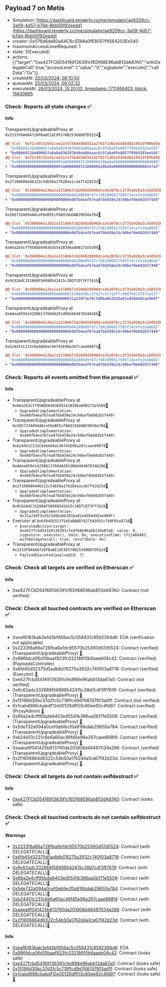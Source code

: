 ## Payload 7 on Metis

- Simulation: [https://dashboard.tenderly.co/me/simulator/ae9209cc-3a09-4d57-b7dd-8bb00f92eedd](https://dashboard.tenderly.co/me/simulator/ae9209cc-3a09-4d57-b7dd-8bb00f92eedd)
- creator: 0x076d6da60aAAC6c97A8a0fE8057f9564203Ee545
- maximumAccessLevelRequired: 1
- state: 3(Executed)
- actions: [{"target":"0xe427FCbD54169136391cfEDf68E96abB13dA87A0","withDelegateCall":true,"accessLevel":1,"value":"0","signature":"execute()","callData":"0x"}]
- createdAt: [20/03/2024, 08:10:50](https://explorer.metis.io/tx/0xca57a03af062b313eb66a2d333003ac8bccee2af89d59023c004963dfca7c843)
- queuedAt: [25/03/2024, 09:02:32](https://explorer.metis.io/tx/0xc282eb384d618620ed357b6d8f22d9771823a598c6b270322323a449aae6d7fc)
- executedAt: [26/03/2024, 15:20:03, timestamp: 1711466403, block: 15830695](https://explorer.metis.io/tx/0x29682a083b0dfe65cd075b31e6d62d9df6859f65206d917626697d36f71c98aa)

### Check: Reports all state changes :white_check_mark:

#### Info


TransparentUpgradeableProxy at `0x2233F8A66A728FBa6E1dC95570B25360D07D5524`[:ghost:](https://github.com/bgd-labs/aave-address-book "GovernanceV3Metis.PAYLOADS_CONTROLLER")
```diff
@@ Slot `0xf2c49132ed1cee2a7e75bde50d332a2f81f1d01e5456d8a19d1df09bd561dbd2` @@
- "0x0066013da80065fa9a0a0201076d6da60aaac6c97a8a0fe8057f9564203ee545"
+ "0x0066013da80065fa9a0a0301076d6da60aaac6c97a8a0fe8057f9564203ee545"
@@ Slot `0xf2c49132ed1cee2a7e75bde50d332a2f81f1d01e5456d8a19d1df09bd561dbd3` @@
- "0x000000000000000000093a800000015180006628be8a00000000000000000000"
+ "0x000000000000000000093a800000015180006628be8a0000000000006602e7a3"
```

TransparentUpgradeableProxy at `0x2f1606864d6322c54b50a1762D4a1ca67f42d23d`[:ghost:](https://github.com/bgd-labs/aave-address-book "AaveV3Metis.ASSETS.WETH.STATIC_A_TOKEN")
```diff
@@ Slot `0x360894a13ba1a3210667c828492db98dca3e2076cc3735a920a3ca505d382bbc` @@
- "0x000000000000000000000000b04280b09f47cfd81906817505f24cefe1ba86d2"
+ "0x000000000000000000000000e88fb4eaf67ea87bb458e24c94bef0eb02b5f449"
```

TransparentUpgradeableProxy at `0x5DE732A094A0ceF0eBFEcF0A916bDAB29650a784`[:ghost:](https://github.com/bgd-labs/aave-address-book "AaveV3Metis.ASSETS.Metis.STATIC_A_TOKEN")
```diff
@@ Slot `0x360894a13ba1a3210667c828492db98dca3e2076cc3735a920a3ca505d382bbc` @@
- "0x000000000000000000000000b04280b09f47cfd81906817505f24cefe1ba86d2"
+ "0x000000000000000000000000e88fb4eaf67ea87bb458e24c94bef0eb02b5f449"
```

TransparentUpgradeableProxy at `0x66a2E4cff95BDE6403Ed5541B396aA0B171e5509`[:ghost:](https://github.com/bgd-labs/aave-address-book "AaveV3Metis.ASSETS.mDAI.STATIC_A_TOKEN")
```diff
@@ Slot `0x360894a13ba1a3210667c828492db98dca3e2076cc3735a920a3ca505d382bbc` @@
- "0x000000000000000000000000b04280b09f47cfd81906817505f24cefe1ba86d2"
+ "0x000000000000000000000000e88fb4eaf67ea87bb458e24c94bef0eb02b5f449"
```

TransparentUpgradeableProxy at `0x9C62AdC332888F56998542415c38D7CDf3Ff7619`[:ghost:](https://github.com/bgd-labs/aave-address-book "AaveV3Metis.STATIC_A_TOKEN_FACTORY")
```diff
@@ Slot `0x360894a13ba1a3210667c828492db98dca3e2076cc3735a920a3ca505d382bbc` @@
- "0x00000000000000000000000015196d30bc37d2fc5c718ffcd9d7687d76f3ad1f"
+ "0x00000000000000000000000031a239f3e39c5d8ba6b201ba81ed584492ae960f"
```

TransparentUpgradeableProxy at `0xAAea6F041425B813760dA201d08d46487034A266`[:ghost:](https://github.com/bgd-labs/aave-address-book "AaveV3Metis.ASSETS.mUSDT.STATIC_A_TOKEN")
```diff
@@ Slot `0x360894a13ba1a3210667c828492db98dca3e2076cc3735a920a3ca505d382bbc` @@
- "0x000000000000000000000000b04280b09f47cfd81906817505f24cefe1ba86d2"
+ "0x000000000000000000000000e88fb4eaf67ea87bb458e24c94bef0eb02b5f449"
```

TransparentUpgradeableProxy at `0xb24451C231C6e6A60aC46f45E98a267caae898f4`[:ghost:](https://github.com/bgd-labs/aave-address-book "AaveV3Metis.ASSETS.mUSDC.STATIC_A_TOKEN")
```diff
@@ Slot `0x360894a13ba1a3210667c828492db98dca3e2076cc3735a920a3ca505d382bbc` @@
- "0x000000000000000000000000b04280b09f47cfd81906817505f24cefe1ba86d2"
+ "0x000000000000000000000000e88fb4eaf67ea87bb458e24c94bef0eb02b5f449"
```


### Check: Reports all events emitted from the proposal :white_check_mark:

#### Info

- TransparentUpgradeableProxy at `0x66a2E4cff95BDE6403Ed5541B396aA0B171e5509`[:ghost:](https://github.com/bgd-labs/aave-address-book "AaveV3Metis.ASSETS.mDAI.STATIC_A_TOKEN")
  - `Upgraded(implementation: 0xe88fb4eaf67ea87bb458e24c94bef0eb02b5f449)`
- TransparentUpgradeableProxy at `0x5DE732A094A0ceF0eBFEcF0A916bDAB29650a784`[:ghost:](https://github.com/bgd-labs/aave-address-book "AaveV3Metis.ASSETS.Metis.STATIC_A_TOKEN")
  - `Upgraded(implementation: 0xe88fb4eaf67ea87bb458e24c94bef0eb02b5f449)`
- TransparentUpgradeableProxy at `0xb24451C231C6e6A60aC46f45E98a267caae898f4`[:ghost:](https://github.com/bgd-labs/aave-address-book "AaveV3Metis.ASSETS.mUSDC.STATIC_A_TOKEN")
  - `Upgraded(implementation: 0xe88fb4eaf67ea87bb458e24c94bef0eb02b5f449)`
- TransparentUpgradeableProxy at `0xAAea6F041425B813760dA201d08d46487034A266`[:ghost:](https://github.com/bgd-labs/aave-address-book "AaveV3Metis.ASSETS.mUSDT.STATIC_A_TOKEN")
  - `Upgraded(implementation: 0xe88fb4eaf67ea87bb458e24c94bef0eb02b5f449)`
- TransparentUpgradeableProxy at `0x2f1606864d6322c54b50a1762D4a1ca67f42d23d`[:ghost:](https://github.com/bgd-labs/aave-address-book "AaveV3Metis.ASSETS.WETH.STATIC_A_TOKEN")
  - `Upgraded(implementation: 0xe88fb4eaf67ea87bb458e24c94bef0eb02b5f449)`
- TransparentUpgradeableProxy at `0x9C62AdC332888F56998542415c38D7CDf3Ff7619`[:ghost:](https://github.com/bgd-labs/aave-address-book "AaveV3Metis.STATIC_A_TOKEN_FACTORY")
  - `Upgraded(implementation: 0x31a239f3e39c5d8ba6b201ba81ed584492ae960f)`
- Executor at `0x6fD45D32375d5aDB8D76275A3932c740F03a8718`[:ghost:](https://github.com/bgd-labs/aave-address-book "AaveV3Metis.ACL_ADMIN, GovernanceV3Metis.EXECUTOR_LVL_1")
  - `ExecutedAction(target: 0xe427fcbd54169136391cfedf68e96abb13da87a0, value: 0, signature: execute(), data: 0x, executionTime: 1711466403, withDelegatecall: true, resultData: 0x)`
- TransparentUpgradeableProxy at `0x2233F8A66A728FBa6E1dC95570B25360D07D5524`[:ghost:](https://github.com/bgd-labs/aave-address-book "GovernanceV3Metis.PAYLOADS_CONTROLLER")
  - `PayloadExecuted(payloadId: 7)`

### Check: Check all targets are verified on Etherscan :white_check_mark:

#### Info

- 0xe427FCbD54169136391cfEDf68E96abB13dA87A0: Contract (not verified) 

### Check: Check all touched contracts are verified on Etherscan :white_check_mark:

#### Info

- 0xeaf6183bab3efd3bf856ac5c058431c8592394d6: EOA (verification not applicable)
- 0x2233f8a66a728fba6e1dc95570b25360d07d5524: Contract (verified) (TransparentUpgradeableProxy) [:ghost:](https://github.com/bgd-labs/aave-address-book "GovernanceV3Metis.PAYLOADS_CONTROLLER")
- 0x986fdca06d10baaf923fc032186f0b6aaeb04c42: Contract (verified) (PayloadsController) 
- 0x6fd45d32375d5adb8d76275a3932c740f03a8718: Contract (verified) (Executor) [:ghost:](https://github.com/bgd-labs/aave-address-book "AaveV3Metis.ACL_ADMIN, GovernanceV3Metis.EXECUTOR_LVL_1")
- 0xe427fcbd54169136391cfedf68e96abb13da87a0: Contract (not verified) 
- 0x9c62adc332888f56998542415c38d7cdf3ff7619: Contract (verified) (TransparentUpgradeableProxy) [:ghost:](https://github.com/bgd-labs/aave-address-book "AaveV3Metis.STATIC_A_TOKEN_FACTORY")
- 0x15196d30bc37d2fc5c718ffcd9d7687d76f3ad1f: Contract (not verified) 
- 0x1cabd986cbabdf12e00128dff03c80ee62c4fd97: Contract (verified) (ProxyAdmin) [:ghost:](https://github.com/bgd-labs/aave-address-book "MiscMetis.PROXY_ADMIN")
- 0x66a2e4cff95bde6403ed5541b396aa0b171e5509: Contract (verified) (TransparentUpgradeableProxy) [:ghost:](https://github.com/bgd-labs/aave-address-book "AaveV3Metis.ASSETS.mDAI.STATIC_A_TOKEN")
- 0x5de732a094a0cef0ebfecf0a916bdab29650a784: Contract (verified) (TransparentUpgradeableProxy) [:ghost:](https://github.com/bgd-labs/aave-address-book "AaveV3Metis.ASSETS.Metis.STATIC_A_TOKEN")
- 0xb24451c231c6e6a60ac46f45e98a267caae898f4: Contract (verified) (TransparentUpgradeableProxy) [:ghost:](https://github.com/bgd-labs/aave-address-book "AaveV3Metis.ASSETS.mUSDC.STATIC_A_TOKEN")
- 0xaaea6f041425b813760da201d08d46487034a266: Contract (verified) (TransparentUpgradeableProxy) [:ghost:](https://github.com/bgd-labs/aave-address-book "AaveV3Metis.ASSETS.mUSDT.STATIC_A_TOKEN")
- 0x2f1606864d6322c54b50a1762d4a1ca67f42d23d: Contract (verified) (TransparentUpgradeableProxy) [:ghost:](https://github.com/bgd-labs/aave-address-book "AaveV3Metis.ASSETS.WETH.STATIC_A_TOKEN")

### Check: Check all targets do not contain selfdestruct :white_check_mark:

#### Info

- [0xe427FCbD54169136391cfEDf68E96abB13dA87A0](https://explorer.metis.io/address/0xe427FCbD54169136391cfEDf68E96abB13dA87A0): Contract (looks safe)

### Check: Check all touched contracts do not contain selfdestruct :white_check_mark:

#### Warnings

- [0x2233f8a66a728fba6e1dc95570b25360d07d5524](https://explorer.metis.io/address/0x2233f8a66a728fba6e1dc95570b25360d07d5524): Contract (with DELEGATECALL)[:ghost:](https://github.com/bgd-labs/aave-address-book "GovernanceV3Metis.PAYLOADS_CONTROLLER")
- [0x6fd45d32375d5adb8d76275a3932c740f03a8718](https://explorer.metis.io/address/0x6fd45d32375d5adb8d76275a3932c740f03a8718): Contract (with DELEGATECALL)[:ghost:](https://github.com/bgd-labs/aave-address-book "AaveV3Metis.ACL_ADMIN, GovernanceV3Metis.EXECUTOR_LVL_1")
- [0x9c62adc332888f56998542415c38d7cdf3ff7619](https://explorer.metis.io/address/0x9c62adc332888f56998542415c38d7cdf3ff7619): Contract (with DELEGATECALL)[:ghost:](https://github.com/bgd-labs/aave-address-book "AaveV3Metis.STATIC_A_TOKEN_FACTORY")
- [0x66a2e4cff95bde6403ed5541b396aa0b171e5509](https://explorer.metis.io/address/0x66a2e4cff95bde6403ed5541b396aa0b171e5509): Contract (with DELEGATECALL)[:ghost:](https://github.com/bgd-labs/aave-address-book "AaveV3Metis.ASSETS.mDAI.STATIC_A_TOKEN")
- [0x5de732a094a0cef0ebfecf0a916bdab29650a784](https://explorer.metis.io/address/0x5de732a094a0cef0ebfecf0a916bdab29650a784): Contract (with DELEGATECALL)[:ghost:](https://github.com/bgd-labs/aave-address-book "AaveV3Metis.ASSETS.Metis.STATIC_A_TOKEN")
- [0xb24451c231c6e6a60ac46f45e98a267caae898f4](https://explorer.metis.io/address/0xb24451c231c6e6a60ac46f45e98a267caae898f4): Contract (with DELEGATECALL)[:ghost:](https://github.com/bgd-labs/aave-address-book "AaveV3Metis.ASSETS.mUSDC.STATIC_A_TOKEN")
- [0xaaea6f041425b813760da201d08d46487034a266](https://explorer.metis.io/address/0xaaea6f041425b813760da201d08d46487034a266): Contract (with DELEGATECALL)[:ghost:](https://github.com/bgd-labs/aave-address-book "AaveV3Metis.ASSETS.mUSDT.STATIC_A_TOKEN")
- [0x2f1606864d6322c54b50a1762d4a1ca67f42d23d](https://explorer.metis.io/address/0x2f1606864d6322c54b50a1762d4a1ca67f42d23d): Contract (with DELEGATECALL)[:ghost:](https://github.com/bgd-labs/aave-address-book "AaveV3Metis.ASSETS.WETH.STATIC_A_TOKEN")

#### Info

- [0xeaf6183bab3efd3bf856ac5c058431c8592394d6](https://explorer.metis.io/address/0xeaf6183bab3efd3bf856ac5c058431c8592394d6): EOA
- [0x986fdca06d10baaf923fc032186f0b6aaeb04c42](https://explorer.metis.io/address/0x986fdca06d10baaf923fc032186f0b6aaeb04c42): Contract (looks safe)
- [0xe427fcbd54169136391cfedf68e96abb13da87a0](https://explorer.metis.io/address/0xe427fcbd54169136391cfedf68e96abb13da87a0): Contract (looks safe)
- [0x15196d30bc37d2fc5c718ffcd9d7687d76f3ad1f](https://explorer.metis.io/address/0x15196d30bc37d2fc5c718ffcd9d7687d76f3ad1f): Contract (looks safe)
- [0x1cabd986cbabdf12e00128dff03c80ee62c4fd97](https://explorer.metis.io/address/0x1cabd986cbabdf12e00128dff03c80ee62c4fd97): Contract (looks safe)[:ghost:](https://github.com/bgd-labs/aave-address-book "MiscMetis.PROXY_ADMIN")

